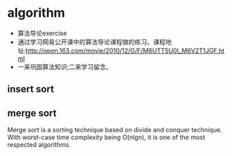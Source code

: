 # algorithm
* 算法导论exercise
* 通过学习网易公开课中的算法导论课程做的练习。课程地址:http://open.163.com/movie/2010/12/G/F/M6UTT5U0I_M6V2T1JGF.html
* 一来巩固算法知识;二来学习留念。

## insert sort

## merge sort
Merge sort is a sorting technique based on divide and conquer technique. With worst-case time complexity being O(nlgn), it is one of the most respected algorithms.
